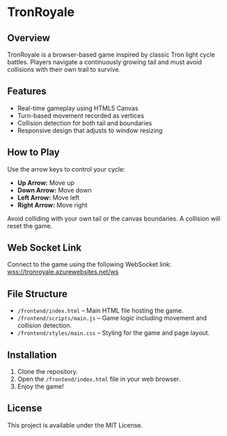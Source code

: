 # TronRoyale

## Overview
TronRoyale is a browser-based game inspired by classic Tron light cycle battles. Players navigate a continuously growing tail and must avoid collisions with their own trail to survive.

## Features
- Real-time gameplay using HTML5 Canvas
- Turn-based movement recorded as vertices
- Collision detection for both tail and boundaries
- Responsive design that adjusts to window resizing

## How to Play
Use the arrow keys to control your cycle:
- **Up Arrow:** Move up
- **Down Arrow:** Move down
- **Left Arrow:** Move left
- **Right Arrow:** Move right

Avoid colliding with your own tail or the canvas boundaries. A collision will reset the game.

## Web Socket Link
Connect to the game using the following WebSocket link:
[wss://tronroyale.azurewebsites.net/ws](wss://tronroyale.azurewebsites.net/ws)

## File Structure
- `/frontend/index.html` – Main HTML file hosting the game.
- `/frontend/scripts/main.js` – Game logic including movement and collision detection.
- `/frontend/styles/main.css` – Styling for the game and page layout.

## Installation
1. Clone the repository.
2. Open the `/frontend/index.html` file in your web browser.
3. Enjoy the game!

## License
This project is available under the MIT License.
